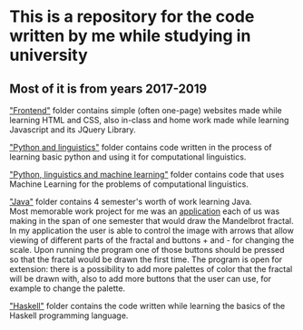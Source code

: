 # This is a repository for the code written by me while studying in university
## Most of it is from years 2017-2019


["Frontend"](https://github.com/melamotome/code-from-uni/tree/main/frontend) folder contains simple (often one-page) websites made while learning HTML and CSS, also in-class and home work made while learning Javascript and its JQuery Library.


["Python and linguistics"](https://github.com/melamotome/code-from-uni/tree/main/Python%20and%20linguistics) folder contains code written in the process of learning basic python and using it for computational linguistics.


["Python, linguistics and machine learning"](https://github.com/melamotome/code-from-uni/tree/main/Python%2C%20linguistics%20and%20machine%20learning) folder contains code that uses Machine Learning for the problems of computational linguistics.


["Java"](https://github.com/melamotome/code-from-uni/tree/main/Java) folder contains 4 semester's worth of work learning Java.
<br/>Most memorable work project for me was an [application](https://github.com/melamotome/code-from-uni/blob/main/Java/Semester%203-4/fractals/DoFractal.java) each of us was making in the span of one semester that would draw the Mandelbrot fractal. In my application the user is able to control the image with arrows that allow viewing of different parts of the fractal and buttons + and - for changing the scale. Upon running the program one of those buttons should be pressed so that the fractal would be drawn the first time. The program is open for extension: there is a possibility to add more palettes of color that the fractal will be drawn with, also to add more buttons that the user can use, for example to change the palette.


["Haskell"](https://github.com/melamotome/code-from-uni/tree/main/Haskell) folder contains the code written while learning the basics of the Haskell programming language.

